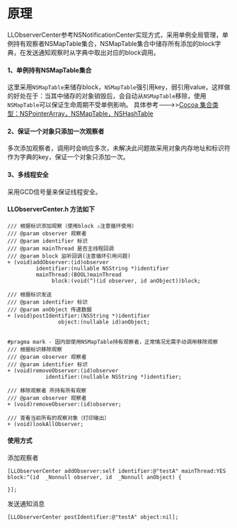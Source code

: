 # 原理
LLObserverCenter参考NSNotificationCenter实现方式，采用单例全局管理，单例持有观察者NSMapTable集合，NSMapTable集合中储存所有添加的block字典，在发送通知观察时从字典中取出对应的block调用。

#### 1、单例持有NSMapTable集合
这里采用`NSMapTable`来储存block，`NSMapTable`强引用key，弱引用value，这样做的好处在于：当其中储存的对象销毁后，会自动从`NSMapTable`移除，使用`NSMapTable`可以保证生命周期不受单例影响。
具体参考--->>[Cocoa 集合类型：NSPointerArray，NSMapTable，NSHashTable](http://www.saitjr.com/ios/nspointerarray-nsmaptable-nshashtable.html)
#### 2、保证一个对象只添加一次观察者
多次添加观察者，调用时会响应多次，未解决此问题故采用对象内存地址和标识符作为字典的key，保证一个对象只添加一次。
#### 3、多线程安全
采用GCD信号量来保证线程安全。

#### LLObserverCenter.h 方法如下
```
/// 根据标识添加观察（使用block ⚠️注意循环使用）
/// @param observer 观察者
/// @param identifier 标识
/// @param mainThread 是否主线程回调
/// @param block 监听回调(注意循环引用问题)
+ (void)addObserver:(id)observer
         identifier:(nullable NSString *)identifier
         mainThread:(BOOL)mainThread
              block:(void(^)(id observer, id anObject))block;
              
/// 根据标识发送
/// @param identifier 标识
/// @param anObject 传递数据
+ (void)postIdentifier:(NSString *)identifier
                object:(nullable id)anObject;


#pragma mark - 因内部使用NSMapTable持有观察者，正常情况无需手动调用移除观察
/// 根据标识移除观察
/// @param observer 观察者
/// @param identifier 标识
+ (void)removeObserver:(id)observer
            identifier:(nullable NSString *)identifier;

/// 移除观察者 所持有所有观察
/// @param observer 观察者
+ (void)removeObserver:(id)observer;

/// 查看当前所有的观察对象（打印输出）
+ (void)lookAllObserver;
```

#### 使用方式
添加观察者
```
[LLObserverCenter addObserver:self identifier:@"testA" mainThread:YES block:^(id  _Nonnull observer, id  _Nonnull anObject) {
        
}];
```
发送通知消息
```
[LLObserverCenter postIdentifier:@"testA" object:nil];
```
